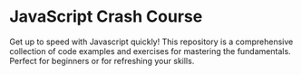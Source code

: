 # JavaScript Crash Course

Get up to speed with Javascript quickly! This repository is a comprehensive collection of code examples and exercises for mastering the fundamentals. Perfect for beginners or for refreshing your skills. 

